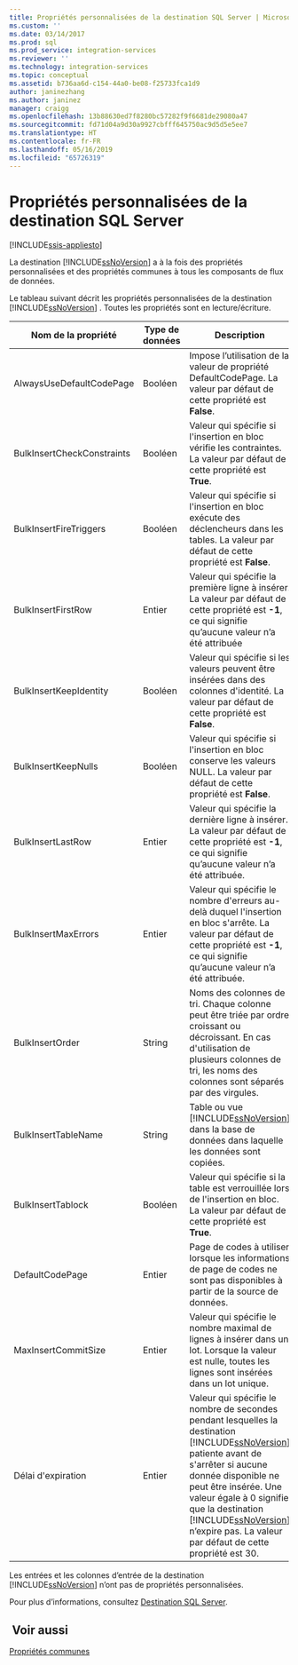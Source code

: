 ```yaml
---
title: Propriétés personnalisées de la destination SQL Server | Microsoft Docs
ms.custom: ''
ms.date: 03/14/2017
ms.prod: sql
ms.prod_service: integration-services
ms.reviewer: ''
ms.technology: integration-services
ms.topic: conceptual
ms.assetid: b736aa6d-c154-44a0-be08-f25733fca1d9
author: janinezhang
ms.author: janinez
manager: craigg
ms.openlocfilehash: 13b88630ed7f8280bc57282f9f6681de29080a47
ms.sourcegitcommit: fd71d04a9d30a9927cbfff645750ac9d5d5e5ee7
ms.translationtype: HT
ms.contentlocale: fr-FR
ms.lasthandoff: 05/16/2019
ms.locfileid: "65726319"
---
```

# <a name="sql-server-destination-custom-properties"></a>Propriétés personnalisées de la destination SQL Server

[!INCLUDE[ssis-appliesto](../../includes/ssis-appliesto-ssvrpluslinux-asdb-asdw-xxx.md)]


  La destination [!INCLUDE[ssNoVersion](../../includes/ssnoversion-md.md)] a à la fois des propriétés personnalisées et des propriétés communes à tous les composants de flux de données.  
  
 Le tableau suivant décrit les propriétés personnalisées de la destination [!INCLUDE[ssNoVersion](../../includes/ssnoversion-md.md)] . Toutes les propriétés sont en lecture/écriture.  
  
|Nom de la propriété|Type de données|Description|  
|-------------------|---------------|-----------------|  
|AlwaysUseDefaultCodePage|Booléen|Impose l’utilisation de la valeur de propriété DefaultCodePage. La valeur par défaut de cette propriété est **False**.|  
|BulkInsertCheckConstraints|Booléen|Valeur qui spécifie si l'insertion en bloc vérifie les contraintes. La valeur par défaut de cette propriété est **True**.|  
|BulkInsertFireTriggers|Booléen|Valeur qui spécifie si l'insertion en bloc exécute des déclencheurs dans les tables. La valeur par défaut de cette propriété est **False**.|  
|BulkInsertFirstRow|Entier|Valeur qui spécifie la première ligne à insérer. La valeur par défaut de cette propriété est **-1**, ce qui signifie qu’aucune valeur n’a été attribuée|  
|BulkInsertKeepIdentity|Booléen|Valeur qui spécifie si les valeurs peuvent être insérées dans des colonnes d'identité. La valeur par défaut de cette propriété est **False**.|  
|BulkInsertKeepNulls|Booléen|Valeur qui spécifie si l'insertion en bloc conserve les valeurs NULL. La valeur par défaut de cette propriété est **False**.|  
|BulkInsertLastRow|Entier|Valeur qui spécifie la dernière ligne à insérer. La valeur par défaut de cette propriété est **-1**, ce qui signifie qu’aucune valeur n’a été attribuée.|  
|BulkInsertMaxErrors|Entier|Valeur qui spécifie le nombre d'erreurs au-delà duquel l'insertion en bloc s'arrête. La valeur par défaut de cette propriété est **-1**, ce qui signifie qu’aucune valeur n’a été attribuée.|  
|BulkInsertOrder|String|Noms des colonnes de tri. Chaque colonne peut être triée par ordre croissant ou décroissant. En cas d'utilisation de plusieurs colonnes de tri, les noms des colonnes sont séparés par des virgules.|  
|BulkInsertTableName|String|Table ou vue [!INCLUDE[ssNoVersion](../../includes/ssnoversion-md.md)] dans la base de données dans laquelle les données sont copiées.|  
|BulkInsertTablock|Booléen|Valeur qui spécifie si la table est verrouillée lors de l'insertion en bloc. La valeur par défaut de cette propriété est **True**.|  
|DefaultCodePage|Entier|Page de codes à utiliser lorsque les informations de page de codes ne sont pas disponibles à partir de la source de données.|  
|MaxInsertCommitSize|Entier|Valeur qui spécifie le nombre maximal de lignes à insérer dans un lot. Lorsque la valeur est nulle, toutes les lignes sont insérées dans un lot unique.|  
|Délai d'expiration|Entier|Valeur qui spécifie le nombre de secondes pendant lesquelles la destination [!INCLUDE[ssNoVersion](../../includes/ssnoversion-md.md)] patiente avant de s'arrêter si aucune donnée disponible ne peut être insérée. Une valeur égale à 0 signifie que la destination [!INCLUDE[ssNoVersion](../../includes/ssnoversion-md.md)] n’expire pas. La valeur par défaut de cette propriété est 30.|  
  
 Les entrées et les colonnes d’entrée de la destination [!INCLUDE[ssNoVersion](../../includes/ssnoversion-md.md)] n’ont pas de propriétés personnalisées.  
  
 Pour plus d’informations, consultez [Destination SQL Server](../../integration-services/data-flow/sql-server-destination.md).  
  
## <a name="see-also"></a> Voir aussi  
 [Propriétés communes](https://msdn.microsoft.com/library/51973502-5cc6-4125-9fce-e60fa1b7b796)  
  
  
